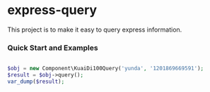 # express-query

This project is to make it easy to query express information.

### Quick Start and Examples

```php

$obj = new Component\KuaiDi100Query('yunda', '1201869669591');
$result = $obj->query();
var_dump($result);
```


